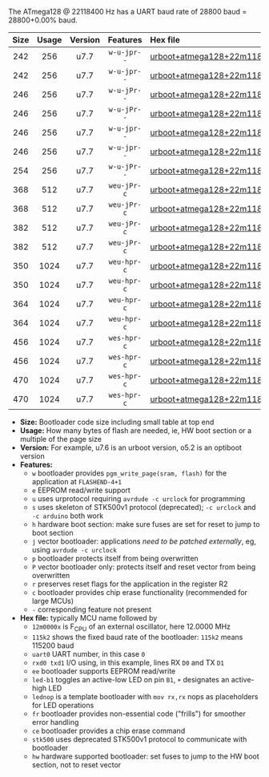 The ATmega128 @ 22118400 Hz has a UART baud rate of 28800 baud = 28800+0.00% baud.

|Size|Usage|Version|Features|Hex file|
|:-:|:-:|:-:|:-:|:--|
|242|256|u7.7|`w-u-jpr--`|[urboot+atmega128+22m1184x+++28k8_uart1_rxd2_txd3_led+b5.hex](https://raw.githubusercontent.com/stefanrueger/urboot.hex/main/mcus/atmega128/external_oscillator/fcpu+22m1184_Hz/br+++28k8_bps/urboot+atmega128+22m1184x+++28k8_uart1_rxd2_txd3_led+b5.hex)|
|242|256|u7.7|`w-u-jpr--`|[urboot+atmega128+22m1184x+++28k8_uart1_rxd2_txd3_lednop.hex](https://raw.githubusercontent.com/stefanrueger/urboot.hex/main/mcus/atmega128/external_oscillator/fcpu+22m1184_Hz/br+++28k8_bps/urboot+atmega128+22m1184x+++28k8_uart1_rxd2_txd3_lednop.hex)|
|246|256|u7.7|`w-u-jPr--`|[urboot+atmega128+22m1184x+++28k8_uart0_rxe0_txe1_led+b5.hex](https://raw.githubusercontent.com/stefanrueger/urboot.hex/main/mcus/atmega128/external_oscillator/fcpu+22m1184_Hz/br+++28k8_bps/urboot+atmega128+22m1184x+++28k8_uart0_rxe0_txe1_led+b5.hex)|
|246|256|u7.7|`w-u-jPr--`|[urboot+atmega128+22m1184x+++28k8_uart0_rxe0_txe1_lednop.hex](https://raw.githubusercontent.com/stefanrueger/urboot.hex/main/mcus/atmega128/external_oscillator/fcpu+22m1184_Hz/br+++28k8_bps/urboot+atmega128+22m1184x+++28k8_uart0_rxe0_txe1_lednop.hex)|
|246|256|u7.7|`w-u-jpr--`|[urboot+atmega128+22m1184x+++28k8_uart0_rxe0_txe1_led+b5_fr.hex](https://raw.githubusercontent.com/stefanrueger/urboot.hex/main/mcus/atmega128/external_oscillator/fcpu+22m1184_Hz/br+++28k8_bps/urboot+atmega128+22m1184x+++28k8_uart0_rxe0_txe1_led+b5_fr.hex)|
|246|256|u7.7|`w-u-jpr--`|[urboot+atmega128+22m1184x+++28k8_uart0_rxe0_txe1_lednop_fr.hex](https://raw.githubusercontent.com/stefanrueger/urboot.hex/main/mcus/atmega128/external_oscillator/fcpu+22m1184_Hz/br+++28k8_bps/urboot+atmega128+22m1184x+++28k8_uart0_rxe0_txe1_lednop_fr.hex)|
|254|256|u7.7|`w-u-jPr--`|[urboot+atmega128+22m1184x+++28k8_uart1_rxd2_txd3.hex](https://raw.githubusercontent.com/stefanrueger/urboot.hex/main/mcus/atmega128/external_oscillator/fcpu+22m1184_Hz/br+++28k8_bps/urboot+atmega128+22m1184x+++28k8_uart1_rxd2_txd3.hex)|
|368|512|u7.7|`weu-jPr-c`|[urboot+atmega128+22m1184x+++28k8_uart0_rxe0_txe1_ee_led+b5_fr_ce.hex](https://raw.githubusercontent.com/stefanrueger/urboot.hex/main/mcus/atmega128/external_oscillator/fcpu+22m1184_Hz/br+++28k8_bps/urboot+atmega128+22m1184x+++28k8_uart0_rxe0_txe1_ee_led+b5_fr_ce.hex)|
|368|512|u7.7|`weu-jPr-c`|[urboot+atmega128+22m1184x+++28k8_uart0_rxe0_txe1_ee_lednop_fr_ce.hex](https://raw.githubusercontent.com/stefanrueger/urboot.hex/main/mcus/atmega128/external_oscillator/fcpu+22m1184_Hz/br+++28k8_bps/urboot+atmega128+22m1184x+++28k8_uart0_rxe0_txe1_ee_lednop_fr_ce.hex)|
|382|512|u7.7|`weu-jPr-c`|[urboot+atmega128+22m1184x+++28k8_uart1_rxd2_txd3_ee_led+b5_fr_ce.hex](https://raw.githubusercontent.com/stefanrueger/urboot.hex/main/mcus/atmega128/external_oscillator/fcpu+22m1184_Hz/br+++28k8_bps/urboot+atmega128+22m1184x+++28k8_uart1_rxd2_txd3_ee_led+b5_fr_ce.hex)|
|382|512|u7.7|`weu-jPr-c`|[urboot+atmega128+22m1184x+++28k8_uart1_rxd2_txd3_ee_lednop_fr_ce.hex](https://raw.githubusercontent.com/stefanrueger/urboot.hex/main/mcus/atmega128/external_oscillator/fcpu+22m1184_Hz/br+++28k8_bps/urboot+atmega128+22m1184x+++28k8_uart1_rxd2_txd3_ee_lednop_fr_ce.hex)|
|350|1024|u7.7|`weu-hpr-c`|[urboot+atmega128+22m1184x+++28k8_uart0_rxe0_txe1_ee_led+b5_fr_ce_hw.hex](https://raw.githubusercontent.com/stefanrueger/urboot.hex/main/mcus/atmega128/external_oscillator/fcpu+22m1184_Hz/br+++28k8_bps/urboot+atmega128+22m1184x+++28k8_uart0_rxe0_txe1_ee_led+b5_fr_ce_hw.hex)|
|350|1024|u7.7|`weu-hpr-c`|[urboot+atmega128+22m1184x+++28k8_uart0_rxe0_txe1_ee_lednop_fr_ce_hw.hex](https://raw.githubusercontent.com/stefanrueger/urboot.hex/main/mcus/atmega128/external_oscillator/fcpu+22m1184_Hz/br+++28k8_bps/urboot+atmega128+22m1184x+++28k8_uart0_rxe0_txe1_ee_lednop_fr_ce_hw.hex)|
|364|1024|u7.7|`weu-hpr-c`|[urboot+atmega128+22m1184x+++28k8_uart1_rxd2_txd3_ee_led+b5_fr_ce_hw.hex](https://raw.githubusercontent.com/stefanrueger/urboot.hex/main/mcus/atmega128/external_oscillator/fcpu+22m1184_Hz/br+++28k8_bps/urboot+atmega128+22m1184x+++28k8_uart1_rxd2_txd3_ee_led+b5_fr_ce_hw.hex)|
|364|1024|u7.7|`weu-hpr-c`|[urboot+atmega128+22m1184x+++28k8_uart1_rxd2_txd3_ee_lednop_fr_ce_hw.hex](https://raw.githubusercontent.com/stefanrueger/urboot.hex/main/mcus/atmega128/external_oscillator/fcpu+22m1184_Hz/br+++28k8_bps/urboot+atmega128+22m1184x+++28k8_uart1_rxd2_txd3_ee_lednop_fr_ce_hw.hex)|
|456|1024|u7.7|`wes-hpr-c`|[urboot+atmega128+22m1184x+++28k8_uart0_rxe0_txe1_ee_led+b5_fr_ce_stk500_hw.hex](https://raw.githubusercontent.com/stefanrueger/urboot.hex/main/mcus/atmega128/external_oscillator/fcpu+22m1184_Hz/br+++28k8_bps/urboot+atmega128+22m1184x+++28k8_uart0_rxe0_txe1_ee_led+b5_fr_ce_stk500_hw.hex)|
|456|1024|u7.7|`wes-hpr-c`|[urboot+atmega128+22m1184x+++28k8_uart0_rxe0_txe1_ee_lednop_fr_ce_stk500_hw.hex](https://raw.githubusercontent.com/stefanrueger/urboot.hex/main/mcus/atmega128/external_oscillator/fcpu+22m1184_Hz/br+++28k8_bps/urboot+atmega128+22m1184x+++28k8_uart0_rxe0_txe1_ee_lednop_fr_ce_stk500_hw.hex)|
|470|1024|u7.7|`wes-hpr-c`|[urboot+atmega128+22m1184x+++28k8_uart1_rxd2_txd3_ee_led+b5_fr_ce_stk500_hw.hex](https://raw.githubusercontent.com/stefanrueger/urboot.hex/main/mcus/atmega128/external_oscillator/fcpu+22m1184_Hz/br+++28k8_bps/urboot+atmega128+22m1184x+++28k8_uart1_rxd2_txd3_ee_led+b5_fr_ce_stk500_hw.hex)|
|470|1024|u7.7|`wes-hpr-c`|[urboot+atmega128+22m1184x+++28k8_uart1_rxd2_txd3_ee_lednop_fr_ce_stk500_hw.hex](https://raw.githubusercontent.com/stefanrueger/urboot.hex/main/mcus/atmega128/external_oscillator/fcpu+22m1184_Hz/br+++28k8_bps/urboot+atmega128+22m1184x+++28k8_uart1_rxd2_txd3_ee_lednop_fr_ce_stk500_hw.hex)|

- **Size:** Bootloader code size including small table at top end
- **Usage:** How many bytes of flash are needed, ie, HW boot section or a multiple of the page size
- **Version:** For example, u7.6 is an urboot version, o5.2 is an optiboot version
- **Features:**
  + `w` bootloader provides `pgm_write_page(sram, flash)` for the application at `FLASHEND-4+1`
  + `e` EEPROM read/write support
  + `u` uses urprotocol requiring `avrdude -c urclock` for programming
  + `s` uses skeleton of STK500v1 protocol (deprecated); `-c urclock` and `-c arduino` both work
  + `h` hardware boot section: make sure fuses are set for reset to jump to boot section
  + `j` vector bootloader: applications *need to be patched externally*, eg, using `avrdude -c urclock`
  + `p` bootloader protects itself from being overwritten
  + `P` vector bootloader only: protects itself and reset vector from being overwritten
  + `r` preserves reset flags for the application in the register R2
  + `c` bootloader provides chip erase functionality (recommended for large MCUs)
  + `-` corresponding feature not present
- **Hex file:** typically MCU name followed by
  + `12m0000x` is F<sub>CPU</sub> of an external oscillator, here 12.0000 MHz
  + `115k2` shows the fixed baud rate of the bootloader: `115k2` means 115200 baud
  + `uart0` UART number, in this case `0`
  + `rxd0 txd1` I/O using, in this example, lines RX `D0` and TX `D1`
  + `ee` bootloader supports EEPROM read/write
  + `led-b1` toggles an active-low LED on pin `B1`, `+` designates an active-high LED
  + `lednop` is a template bootloader with `mov rx,rx` nops as placeholders for LED operations
  + `fr` bootloader provides non-essential code ("frills") for smoother error handling
  + `ce` bootloader provides a chip erase command
  + `stk500` uses deprecated STK500v1 protocol to communicate with bootloader
  + `hw` hardware supported bootloader: set fuses to jump to the HW boot section, not to reset vector
